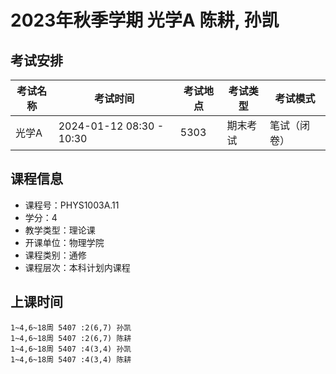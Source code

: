# 2023年秋季学期 光学A 陈耕, 孙凯




## 考试安排

| 考试名称 | 考试时间 | 考试地点 | 考试类型 | 考试模式 |
| -------- | -------- | -------- | -------- | -------- |
| 光学A | 2024-01-12 08:30 - 10:30 | 5303 | 期末考试 | 笔试（闭卷） |





## 课程信息

- 课程号：PHYS1003A.11
- 学分：4
- 教学类型：理论课
- 开课单位：物理学院
- 课程类别：通修
- 课程层次：本科计划内课程

## 上课时间

```
1~4,6~18周 5407 :2(6,7) 孙凯
1~4,6~18周 5407 :2(6,7) 陈耕
1~4,6~18周 5407 :4(3,4) 孙凯
1~4,6~18周 5407 :4(3,4) 陈耕
```

